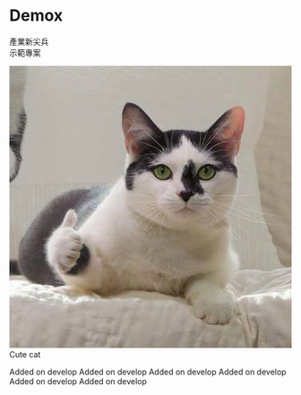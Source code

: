 # Demox
產業新尖兵  
示範專案

![Cat](image/cat.jpg)
Cute cat

Added on develop
Added on develop
Added on develop
Added on develop
Added on develop
Added on develop

